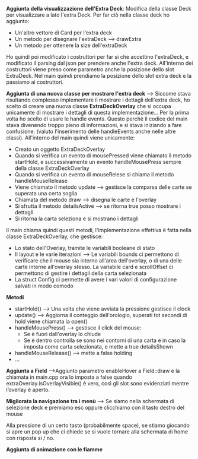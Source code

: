 **Aggiunta della visualizzazione dell'Extra Deck**: Modifica della classe Deck per visualizzare a lato l'extra Deck.
Per far ciò nella classe deck ho aggiunto:
- Un'altro vettore di Card per l'extra deck
- Un metodo per disegnare l'extraDeck --> drawExtra
- Un metodo per ottenere la size dell'extraDeck

Ho quindi poi modificato i costruttori per far si che accettino l'extraDeck, e modificato il parsing dal json per prendere anche l'extra deck. All'interno dei costruttori viene preso come parametro anche la posizione dello slot ExtraDeck.
Nel main quindi prendiamo la posizione dello slot extra deck e la passiamo ai costruttori.

**Aggiunta di una nuova classe per mostrare l'extra deck** --> Siccome stava risultando complesso implementare il mostrare i dettagli dell'extra deck, ho scelto di creare una nuova classe **ExtraDeckOverlay** che si occupa unicamente di mostrare i dettagli di questa implementazione...
Per la prima volta ho scelto di usare le handle events. Questo perchè il codice del main stava divenendo troppo pieno di informazioni, e si stava iniziando a fare confusione. (valuto l'inserimento delle handleEvents anche nelle altre classi).
All'interno del main quindi viene unicamente:
- Creato un oggetto ExtraDeckOverlay
- Quando si verifica un evento di mousePressed viene chiamato il metodo startHold, e successivamente un evento handleMousePress sempre della classe ExtraDeckOverlay
- Quando si verifica un evento di mouseRelese si chiama il metodo handleMouseRelease 
- Viene chiamato il metodo update --> gestisce la comparsa delle carte se superata una certa soglia
- Chiamata del metodo draw --> disegna le carte e l'overlay
- Si sfrutta il metodo detailsActive --> se ritorna true posso mostrare i dettagli 
- Si ritorna la carta seleziona e si mostrano i dettagli

Il main chiama quindi questi metodi, l'implementazione effettiva è fatta nella classe ExtraDeckOverlay, che gestisce:
- Lo stato dell'Overlay, tramite le variabili booleane di stato
- Il layout e le varie iterazioni --> Le variabili bounds ci permettono di verificare che il mouse sia interno all'area dell'overlay, o di una delle carte interne all'overlay stesso. La variabile card e scrollOffset ci permettono di gestire i dettagli della carta selezionata
- La struct Config ci permette di avere i vari valori di configurazione salvati in modo comodo

**Metodi**
- startHold() --> Una volta che viene avviata la pressione gestisce il clock
- update() --> Aggiorna il conteggio dell'orologio, superati tot secondi di hold viene chiamata la open()
- handleMousePress() --> gestisce il click del mouse: 
    * Se è fuori dall'overlay lo chiude
    * Se è dentro controlla se sono nei contorni di una carta e in caso la imposta come carta selezionata, e mette a true detailsShown
- handleMouseRelease() --> mette a false holding
- ...


**Aggiunta a Field** -->Aggiunto parametro enableHover a Field::draw e la chiamata in main.cpp ora lo imposta a false quando extraOverlay.isOverlayVisible() è vero, così gli slot sono evidenziati mentre l’overlay è aperto. 


**Migliorata la navigazione tra i menù** --> Se siamo nella schermata di selezione deck e premiamo esc oppure clicchiamo con il tasto destro del mouse 

Alla pressione di un certo tasto (probabilmente space), se stiamo giocando si apre un pop up che ci chiede se si vuole tornare alla schermata di home con risposta si / no.

**Aggiunta di animazione con le fiamme**